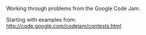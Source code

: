 Working through problems from the Google Code Jam.

Starting with examples from:
  http://code.google.com/codejam/contests.html
